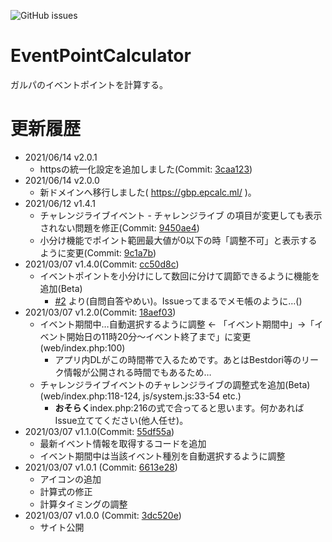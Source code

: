 ![GitHub issues](https://img.shields.io/github/issues/Tateshiki0529/EventPointCalculator)
# EventPointCalculator
ガルパのイベントポイントを計算する。
# 更新履歴
- 2021/06/14 v2.0.1
 	- httpsの統一化設定を追加しました(Commit: [3caa123](https://github.com/Tateshiki0529/EventPointCalculator/commit/3caa12363171d0bc0eb4d91ce5c69a4ba499684b))
- 2021/06/14 v2.0.0
	- 新ドメインへ移行しました( https://gbp.epcalc.ml/ )。
- 2021/06/12 v1.4.1
	- チャレンジライブイベント - チャレンジライブ の項目が変更しても表示されない問題を修正(Commit: [9450ae4](https://github.com/Tateshiki0529/EventPointCalculator/commit/9450ae4f52068381d01017af27cae0359b22103a))
	- 小分け機能でポイント範囲最大値が0以下の時「調整不可」と表示するように変更(Commit: [9c1a7b](https://github.com/Tateshiki0529/EventPointCalculator/commit/9c1a7ba2a12a1e28624fa61fd9cc83454d932437))
- 2021/03/07 v1.4.0(Commit: [cc50d8c](https://github.com/Tateshiki0529/EventPointCalculator/commit/cc50d8cb5857d00d7353a382cd37c3905d84e332))
	- イベントポイントを小分けにして数回に分けて調節できるように機能を追加(Beta)
		- [#2](https://github.com/Tateshiki0529/EventPointCalculator/issues/2) より(自問自答やめい)。Issueってまるでメモ帳のように…()
- 2021/03/07 v1.2.0(Commit: [18aef03](https://github.com/Tateshiki0529/EventPointCalculator/commit/18aef03dceafa07b7c8123c55f469f5b252fa59e))
	- イベント期間中…自動選択するように調整 <- 「イベント期間中」->「イベント開始日の11時20分～イベント終了まで」に変更 (web/index.php:100)
		- アプリ内DLがこの時間帯で入るためです。あとはBestdori等のリーク情報が公開される時間でもあるため… 
	- チャレンジライブイベントのチャレンジライブの調整式を追加(Beta) (web/index.php:118-124, js/system.js:33-54 etc.)
		- **おそらく**index.php:216の式で合ってると思います。何かあればIssue立ててください(他人任せ)。
- 2021/03/07 v1.1.0(Commit: [55df55a](https://github.com/Tateshiki0529/EventPointCalculator/commit/55df55a598dce49ebb01aff2e30dffb8e4e83c7d))
	- 最新イベント情報を取得するコードを追加
	- イベント期間中は当該イベント種別を自動選択するように調整
- 2021/03/07 v1.0.1 (Commit: [6613e28](https://github.com/Tateshiki0529/EventPointCalculator/commit/6613e280516d1ed40be32578d76a9660a319bcdd))
	- アイコンの追加
	- 計算式の修正
	- 計算タイミングの調整
- 2021/03/07 v1.0.0 (Commit: [3dc520e](https://github.com/Tateshiki0529/EventPointCalculator/commit/3dc520eac04ec9d8f0570a544d04a4fe157a24e3))
	- サイト公開
